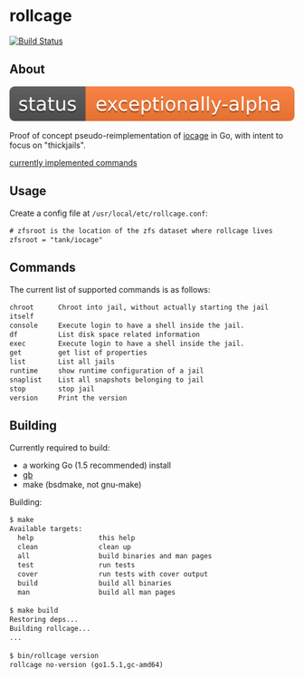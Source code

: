 # rollcage

[![Build Status](https://travis-ci.org/cactus/rollcage.png?branch=master)](https://travis-ci.org/cactus/rollcage)

## About

![status](.tools/alpha.png)

Proof of concept pseudo-reimplementation of [iocage][1] in Go, with intent to
focus on "thickjails".

[currently implemented commands][3]

## Usage

Create a config file at `/usr/local/etc/rollcage.conf`:

    # zfsroot is the location of the zfs dataset where rollcage lives
    zfsroot = "tank/iocage"

## Commands

The current list of supported commands is as follows:

    chroot      Chroot into jail, without actually starting the jail itself
    console     Execute login to have a shell inside the jail.
    df          List disk space related information
    exec        Execute login to have a shell inside the jail.
    get         get list of properties
    list        List all jails
    runtime     show runtime configuration of a jail
    snaplist    List all snapshots belonging to jail
    stop        stop jail
    version     Print the version


## Building

Currently required to build:

*   a working Go (1.5 recommended) install
*   [gb][2]
*   make (bsdmake, not gnu-make)

Building:

    $ make
    Available targets:
      help                this help
      clean               clean up
      all                 build binaries and man pages
      test                run tests
      cover               run tests with cover output
      build               build all binaries
      man                 build all man pages

    $ make build
    Restoring deps...
    Building rollcage...
    ...

    $ bin/rollcage version
    rollcage no-version (go1.5.1,gc-amd64)


[1]: https://github.com/iocage/iocage
[2]: http://getgb.io
[3]: https://gist.github.com/cactus/542d14aa96e86355ce7d
